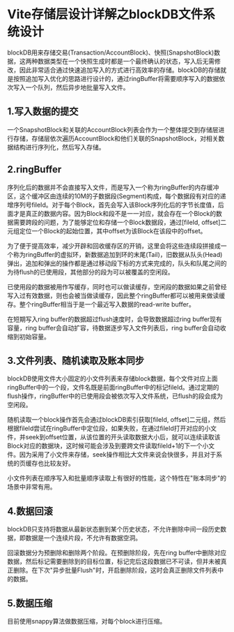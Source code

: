 # Vite存储层设计详解之blockDB文件系统设计

blockDB用来存储交易(Transaction/AccountBlock)、快照(SnapshotBlock)数据，这两种数据类型在一个快照生成时都是一个最终确认的状态，写入后无需修改，因此非常适合通过快速追加写入的方式进行高效率的存储。blockDB的存储就是按照追加写入优化的思路进行设计的，通过ringBuffer将需要顺序写入的数据依次写入一个队列，然后异步地批量写入文件。

## 1.写入数据的提交

一个SnapshotBlock和关联的AccountBlock列表会作为一个整体提交到存储层进行存储，存储层依次遍历AccountBlock和他们关联的SnapshotBlock，对相关数据结构进行序列化，然后写入存储。

## 2.ringBuffer

序列化后的数据并不会直接写入文件，而是写入一个称为ringBuffer的内存缓冲区，这个缓冲区由连续的10M的子数据段(Segment)构成，每个数据段有对应的递增序列号fileId。对于每个Block，首先会写入该Block序列化后的字节长度值，后面才是真正的数据内容。因为Block和段不是一一对应，就会存在一个Block的数据需要跨段的问题，为了能够定位和存储一个Block数据段，通过[fileId, offset]二元组定位一个Block的起始位置，其中offset为该Block在该段中的offset。

为了便于提高效率，减少开辟和回收缓存区的开销，这里会将这些连续段拼接成一个称为ringBuffer的虚拟环，新数据追加到环的末尾(Tail)，旧数据从队头(Head)弹出，追加和弹出的操作都是通过移动段下标的方式来完成的，队头和队尾之间的为待flush的已使用段，其他部分的段为可以被覆盖的空闲段。

已使用段的数据被用作写缓存，同时也可以做读缓存，空闲段的数据如果之前曾经写入过有效数据，则也会被当做读缓存，因此整个ringBuffer都可以被用来做读缓存。整个ringBuffer相当于是一个最近写入数据的read-write buffer。

在短期写入ring buffer的数据超过flush速度时，会导致数据超过ring buffer现有容量，ring buffer会自动扩容，待数据逐步写入文件列表后，ring buffer会自动收缩到初始容量。

## 3.文件列表、随机读取及账本同步

blockDB使用文件大小固定的小文件列表来存储block数据，每个文件对应上面ringBuffer中的一个段，文件名既是前面ringBuffer中的标记fileId。通过定期的flush操作，ringBuffer中的已使用段会被依次写入文件系统，已flush的段会成为空闲段。

随机读取一个block操作首先会通过blockDB索引获取[fileId, offset]二元组，然后根据fileId尝试在ringBuffer中定位段，如果失败，在通过fileId打开对应的小文件，并seek到offset位置，从该位置的开头读取数据大小后，就可以连续读取该Block对应的数据块，这时候可能会涉及到要跨文件读取fileId+1的下一个小文件。因为采用了小文件来存储，seek操作相比大文件来说会快很多，并且对于系统的页缓存也比较友好。

小文件列表在顺序写入和批量顺序读取上有很好的性能，这个特性在"账本同步"的场景中非常有用。

## 4.数据回滚

blockDB只支持将数据从最新状态删到某个历史状态，不允许删除中间一段历史数据，即数据是一个连续片段，不允许有数据空洞。

回滚数据分为预删除和删除两个阶段。在预删除阶段，先在ring buffer中删除对应数据，然后标记需要删除到的目标位置，标记完后这段数据已不可读，但并未被真正删除。在下次"异步批量Flush"时，开启删除阶段，这时会真正删除文件列表中的数据。

## 5.数据压缩

目前使用snappy算法做数据压缩，对每个block进行压缩。
